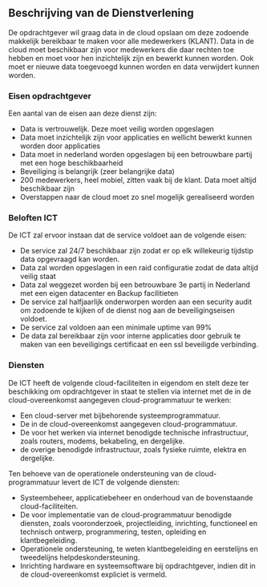 ## Beschrijving van de Dienstverlening

De opdrachtgever wil graag data in de cloud opslaan om deze zodoende makkelijk bereikbaar te maken voor alle medewerkers (KLANT). Data in de cloud moet beschikbaar zijn voor medewerkers die daar rechten toe hebben en moet voor hen inzichtelijk zijn en bewerkt kunnen worden. Ook moet er nieuwe data toegevoegd kunnen worden en data verwijdert kunnen worden.

### Eisen opdrachtgever
Een aantal van de eisen aan deze dienst zijn:
* Data is vertrouwelijk. Deze moet veilig worden opgeslagen
* Data moet inzichtelijk zijn voor applicaties en wellicht bewerkt kunnen worden door applicaties
* Data moet in nederland worden opgeslagen bij een betrouwbare partij met een hoge beschikbaarheid
* Beveiliging is belangrijk (zeer belangrijke data)
* 200 medewerkers, heel mobiel, zitten vaak bij de klant. Data moet altijd beschikbaar zijn
* Overstappen naar de cloud moet zo snel mogelijk gerealiseerd worden


### Beloften ICT
De ICT zal ervoor instaan dat de service voldoet aan de volgende eisen:
* De service zal 24/7 beschikbaar zijn zodat er op elk willekeurig tijdstip data opgevraagd kan worden.
* Data zal worden opgeslagen in een raid configuratie zodat de data altijd veilig staat
* Data zal weggezet worden bij een betrouwbare 3e partij in Nederland met een eigen datacenter en Backup facilitieten
* De service zal halfjaarlijk onderworpen worden aan een security audit om zodoende te kijken of de dienst nog aan de beveiligingseisen voldoet.
* De service zal voldoen aan een minimale uptime van 99%
* De data zal bereikbaar zijn voor interne applicaties door gebruik te maken van een beveiligings certificaat en een ssl beveiligde verbinding.


### Diensten
De ICT heeft de volgende cloud-faciliteiten in eigendom en stelt deze ter beschikking om opdrachtgever in staat te stellen via internet met de in de cloud-overeenkomst aangegeven cloud-programmatuur te werken:

* Een cloud-server met bijbehorende systeemprogrammatuur.
* De in de cloud-overeenkomst aangegeven cloud-programmatuur.
* De voor het werken via internet benodigde technische infrastructuur, zoals routers, modems, bekabeling, en dergelijke.
* de overige benodigde infrastructuur, zoals fysieke ruimte, elektra en dergelijke.

Ten behoeve van de operationele ondersteuning van de cloud-programmatuur levert de ICT de volgende diensten:
* Systeembeheer, applicatiebeheer en onderhoud van de bovenstaande cloud-faciliteiten.
* De voor implementatie van de cloud-programmatuur benodigde diensten, zoals vooronderzoek, projectleiding, inrichting, functioneel en technisch ontwerp, programmering, testen, opleiding en klantbegeleiding.
* Operationele ondersteuning, te weten klantbegeleiding en eerstelijns en tweedelijns helpdeskondersteuning.
* Inrichting hardware en systeemsoftware bij opdrachtgever, indien dit in de cloud-overeenkomst expliciet is vermeld.